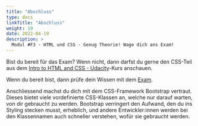 ```yaml
---
title: "Abschluss"
type: docs
linkTitle: "Abschluss"
weight: 19
date: 2022-04-19
description: >
  Modul #F3 - HTML und CSS - Genug Theorie! Wage dich ans Exam!
---
```


Bist du bereit für das Exam? Wenn nicht, dann darfst du gerne den CSS-Teil aus dem [Intro to HTML and CSS - Udacity](https://www.udacity.com/course/intro-to-html-and-css--ud001)-Kurs anschauen.

Wenn du bereit bist, dann prüfe dein Wissen mit dem [Exam](../../../../exams/web/html_css/01_exam_html_css_rtm).

Anschliessend machst du dich mit dem CSS-Framework Bootstrap vertraut. Dieses bietet viele vordefinierte CSS-Klassen an, welche nur darauf warten, von dir gebraucht zu werden. Bootstrap verringert den Aufwand, den du ins Styling stecken musst, erheblich, und andere Entwickler:innen werden bei den Klassennamen auch schneller verstehen, wofür sie gebraucht werden.

